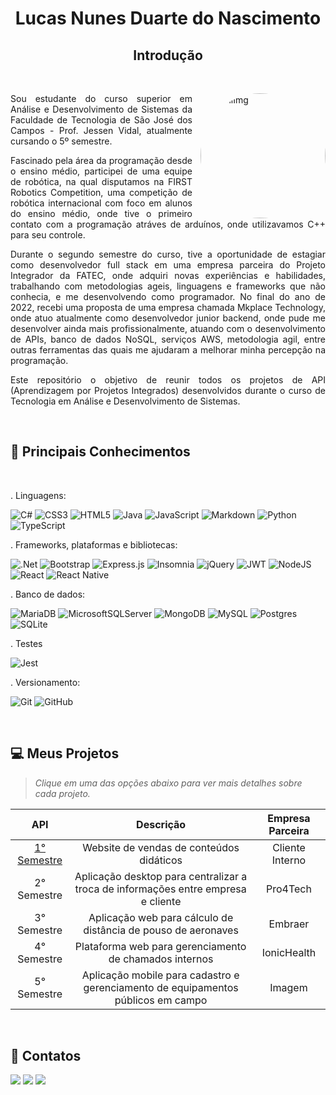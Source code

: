 <div align='center'>

# Lucas Nunes Duarte do Nascimento
 
## Introdução

</div>

<br />

<div align='justify'>

<img align="right" style="border-radius: 50%; padding-left:10px" alt="perfilImg" src="https://avatars.githubusercontent.com/u/71477357?v=4" width="200" class="avatar avatar-user width-full border color-bg-default">

Sou estudante do curso superior em Análise e Desenvolvimento de Sistemas da Faculdade de Tecnologia de São José dos Campos - Prof. Jessen Vidal, atualmente cursando o 5º semestre.

Fascinado pela área da programação desde o ensino médio, participei de uma equipe de robótica, na qual disputamos na FIRST Robotics Competition, uma competição de robótica internacional com foco em alunos do ensino médio, onde tive o primeiro contato com a programação atráves de arduínos, onde utilizavamos C++ para seu controle.

Durante o segundo semestre do curso, tive a oportunidade de estagiar como desenvolvedor full stack em uma empresa parceira do Projeto Integrador da FATEC, onde adquiri novas experiências e habilidades, trabalhando com metodologias ageis, linguagens e frameworks que não conhecia, e me desenvolvendo como programador. No final do ano de 2022, recebi uma proposta de uma empresa chamada Mkplace Technology, onde atuo atualmente como desenvolvedor junior backend, onde pude me desenvolver ainda mais profissionalmente, atuando com o desenvolvimento de APIs, banco de dados NoSQL, serviços AWS, metodologia agil, entre outras ferramentas das quais me ajudaram a melhorar minha percepção na programação.

Este repositório o objetivo de reunir todos os projetos de API (Aprendizagem por Projetos Integrados) desenvolvidos durante o curso de Tecnologia em Análise e Desenvolvimento de Sistemas.
</div>

<br />

<div>

## :page_with_curl: Principais Conhecimentos

</div>

 <br />

. Linguagens:

![C#](https://img.shields.io/badge/c%23-%23239120.svg?style=for-the-badge&logo=c-sharp&logoColor=white)
![CSS3](https://img.shields.io/badge/css3-%231572B6.svg?style=for-the-badge&logo=css3&logoColor=white)
![HTML5](https://img.shields.io/badge/html5-%23E34F26.svg?style=for-the-badge&logo=html5&logoColor=white)
![Java](https://img.shields.io/badge/java-%23ED8B00.svg?style=for-the-badge&logo=openjdk&logoColor=white)
![JavaScript](https://img.shields.io/badge/javascript-%23323330.svg?style=for-the-badge&logo=javascript&logoColor=%23F7DF1E)
![Markdown](https://img.shields.io/badge/markdown-%23000000.svg?style=for-the-badge&logo=markdown&logoColor=white)
![Python](https://img.shields.io/badge/python-3670A0?style=for-the-badge&logo=python&logoColor=ffdd54)
![TypeScript](https://img.shields.io/badge/typescript-%23007ACC.svg?style=for-the-badge&logo=typescript&logoColor=white)

. Frameworks, plataformas e bibliotecas:

![.Net](https://img.shields.io/badge/.NET-5C2D91?style=for-the-badge&logo=.net&logoColor=white)
![Bootstrap](https://img.shields.io/badge/bootstrap-%238511FA.svg?style=for-the-badge&logo=bootstrap&logoColor=white)
![Express.js](https://img.shields.io/badge/express.js-%23404d59.svg?style=for-the-badge&logo=express&logoColor=%2361DAFB)
![Insomnia](https://img.shields.io/badge/Insomnia-black?style=for-the-badge&logo=insomnia&logoColor=5849BE)
![jQuery](https://img.shields.io/badge/jquery-%230769AD.svg?style=for-the-badge&logo=jquery&logoColor=white)
![JWT](https://img.shields.io/badge/JWT-black?style=for-the-badge&logo=JSON%20web%20tokens)
![NodeJS](https://img.shields.io/badge/node.js-6DA55F?style=for-the-badge&logo=node.js&logoColor=white)
![React](https://img.shields.io/badge/react-%2320232a.svg?style=for-the-badge&logo=react&logoColor=%2361DAFB)
![React Native](https://img.shields.io/badge/react_native-%2320232a.svg?style=for-the-badge&logo=react&logoColor=%2361DAFB)

. Banco de dados:

![MariaDB](https://img.shields.io/badge/MariaDB-003545?style=for-the-badge&logo=mariadb&logoColor=white)
![MicrosoftSQLServer](https://img.shields.io/badge/Microsoft%20SQL%20Server-CC2927?style=for-the-badge&logo=microsoft%20sql%20server&logoColor=white)
![MongoDB](https://img.shields.io/badge/MongoDB-%234ea94b.svg?style=for-the-badge&logo=mongodb&logoColor=white)
![MySQL](https://img.shields.io/badge/mysql-%2300f.svg?style=for-the-badge&logo=mysql&logoColor=white)
![Postgres](https://img.shields.io/badge/postgres-%23316192.svg?style=for-the-badge&logo=postgresql&logoColor=white)
![SQLite](https://img.shields.io/badge/sqlite-%2307405e.svg?style=for-the-badge&logo=sqlite&logoColor=white)

. Testes

![Jest](https://img.shields.io/badge/-jest-%23C21325?style=for-the-badge&logo=jest&logoColor=white)

. Versionamento:

![Git](https://img.shields.io/badge/git-%23F05033.svg?style=for-the-badge&logo=git&logoColor=white)
![GitHub](https://img.shields.io/badge/github-%23121011.svg?style=for-the-badge&logo=github&logoColor=white)

<br />

## :computer: Meus Projetos

<div align="left">

> _Clique em uma das opções abaixo para ver mais detalhes sobre cada projeto._
  
 |   API  |    Descrição    |    Empresa Parceira    |
 | :------: | :------: | :------: 
 | [1° Semestre](https://github.com/Lkduarte/Portifolio-ADS/tree/main/API-1)   | Website de vendas de conteúdos didáticos | Cliente Interno |
 | 2° Semestre | Aplicação desktop para centralizar a troca de informações entre empresa e cliente | Pro4Tech |
 | 3° Semestre | Aplicação web para cálculo de distância de pouso de aeronaves | Embraer |
 | 4° Semestre | Plataforma web para gerenciamento de chamados internos | IonicHealth |
 | 5° Semestre | Aplicação mobile para cadastro e gerenciamento de equipamentos públicos em campo | Imagem |


</div>

<div align="left"> 

<br />

## :iphone: Contatos

 <a href = "mailto:luke_nunes@hotmail.com"><img src="https://img.shields.io/badge/Email-D14836?style=for-the-badge&logo=gmail&logoColor=white" target="_blank"></a>
<a href="https://github.com/Lkduarte" target="_blanck"><img src = "https://img.shields.io/badge/GitHub-100000?style=for-the-badge&logo=github&logoColor=white" target="_blank"></a>
<a href="https://www.linkedin.com/in/lucas-nunes-nascimento/" target="_blank"><img src="https://img.shields.io/badge/-LinkedIn-%230077B5?style=for-the-badge&logo=linkedin&logoColor=white" target="_blank"></a>

</div>  